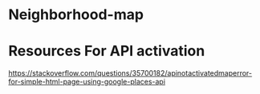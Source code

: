 # Neighborhood-map

# Resources For API activation
https://stackoverflow.com/questions/35700182/apinotactivatedmaperror-for-simple-html-page-using-google-places-api
